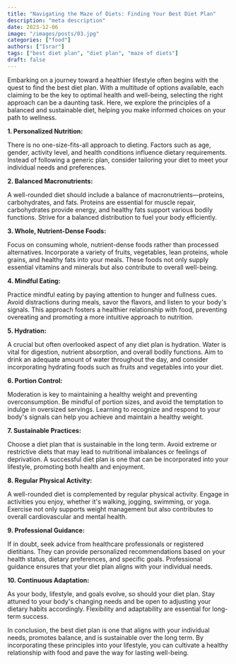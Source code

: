 ```yaml
---
title: "Navigating the Maze of Diets: Finding Your Best Diet Plan"
description: "meta description"
date: 2023-12-06
image: "/images/posts/03.jpg"
categories: ["food"]
authors: ["Israr"]
tags: ["best diet plan", "diet plan", "maze of diets"]
draft: false
---
```


Embarking on a journey toward a healthier lifestyle often begins with the quest to find the best diet plan. With a multitude of options available, each claiming to be the key to optimal health and well-being, selecting the right approach can be a daunting task. Here, we explore the principles of a balanced and sustainable diet, helping you make informed choices on your path to wellness.

**1. Personalized Nutrition:**

There is no one-size-fits-all approach to dieting. Factors such as age, gender, activity level, and health conditions influence dietary requirements. Instead of following a generic plan, consider tailoring your diet to meet your individual needs and preferences.

**2. Balanced Macronutrients:**

A well-rounded diet should include a balance of macronutrients—proteins, carbohydrates, and fats. Proteins are essential for muscle repair, carbohydrates provide energy, and healthy fats support various bodily functions. Strive for a balanced distribution to fuel your body efficiently.

**3. Whole, Nutrient-Dense Foods:**

Focus on consuming whole, nutrient-dense foods rather than processed alternatives. Incorporate a variety of fruits, vegetables, lean proteins, whole grains, and healthy fats into your meals. These foods not only supply essential vitamins and minerals but also contribute to overall well-being.

**4. Mindful Eating:**

Practice mindful eating by paying attention to hunger and fullness cues. Avoid distractions during meals, savor the flavors, and listen to your body's signals. This approach fosters a healthier relationship with food, preventing overeating and promoting a more intuitive approach to nutrition.

**5. Hydration:**

A crucial but often overlooked aspect of any diet plan is hydration. Water is vital for digestion, nutrient absorption, and overall bodily functions. Aim to drink an adequate amount of water throughout the day, and consider incorporating hydrating foods such as fruits and vegetables into your diet.

**6. Portion Control:**

Moderation is key to maintaining a healthy weight and preventing overconsumption. Be mindful of portion sizes, and avoid the temptation to indulge in oversized servings. Learning to recognize and respond to your body's signals can help you achieve and maintain a healthy weight.

**7. Sustainable Practices:**

Choose a diet plan that is sustainable in the long term. Avoid extreme or restrictive diets that may lead to nutritional imbalances or feelings of deprivation. A successful diet plan is one that can be incorporated into your lifestyle, promoting both health and enjoyment.

**8. Regular Physical Activity:**

A well-rounded diet is complemented by regular physical activity. Engage in activities you enjoy, whether it's walking, jogging, swimming, or yoga. Exercise not only supports weight management but also contributes to overall cardiovascular and mental health.

**9. Professional Guidance:**

If in doubt, seek advice from healthcare professionals or registered dietitians. They can provide personalized recommendations based on your health status, dietary preferences, and specific goals. Professional guidance ensures that your diet plan aligns with your individual needs.

**10. Continuous Adaptation:**

As your body, lifestyle, and goals evolve, so should your diet plan. Stay attuned to your body's changing needs and be open to adjusting your dietary habits accordingly. Flexibility and adaptability are essential for long-term success.

In conclusion, the best diet plan is one that aligns with your individual needs, promotes balance, and is sustainable over the long term. By incorporating these principles into your lifestyle, you can cultivate a healthy relationship with food and pave the way for lasting well-being.
